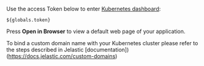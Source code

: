 Use the access Token below to enter [Kubernetes dashboard](https://${env.domain}/kubernetes-dashboard/):

   ```${globals.token}```  
   
Press **Open in Browser** to view a default web page of your application.  

To bind a custom domain name with your Kubernetes cluster please refer to the steps described in Jelastic [documentation])(https://docs.jelastic.com/custom-domains)

